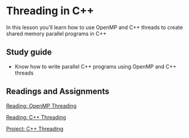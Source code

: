 # Threading in C++

In this lesson you'll learn how to use OpenMP and C++ threads to create shared memory parallel programs in C++

## Study guide

- Know how to write parallel C++ programs using OpenMP and C++ threads

## Readings and Assignments

[Reading: OpenMP Threading](../readings/openmp.md)

[Reading: C++ Threading](../readings/jthread.md)

[Project: C++ Threading](../project/phase6.md)